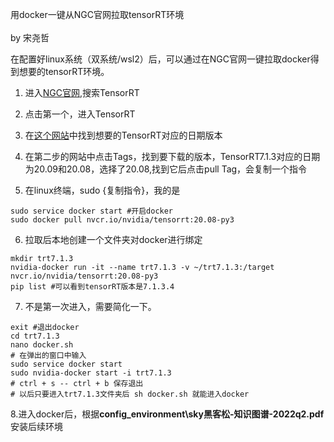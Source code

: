 用docker一键从NGC官网拉取tensorRT环境\
\
by 宋尧哲

在配置好linux系统（双系统/wsl2）后，可以通过在NGC官网一键拉取docker得到想要的tensorRT环境。

1. 进入[NGC官网](https://catalog.ngc.nvidia.com/),搜索TensorRT
2. 点击第一个，进入TensorRT
3. 在[这个网站](https://docs.nvidia.com/deeplearning/frameworks/support-matrix/index.html#framework-matrix-2020)中找到想要的TensorRT对应的日期版本
4. 在第二步的网站中点击Tags，找到要下载的版本，TensorRT7.1.3对应的日期为20.09和20.08，选择了20.08,找到它后点击pull Tag，会复制一个指令

5. 在linux终端，sudo {复制指令}，我的是
```
sudo service docker start #开启docker
sudo docker pull nvcr.io/nvidia/tensorrt:20.08-py3
```
6. 拉取后本地创建一个文件夹对docker进行绑定
```
mkdir trt7.1.3
nvidia-docker run -it --name trt7.1.3 -v ~/trt7.1.3:/target nvcr.io/nvidia/tensorrt:20.08-py3
pip list #可以看到tensorRT版本是7.1.3.4
```
7. 不是第一次进入，需要简化一下。
```
exit #退出docker
cd trt7.1.3
nano docker.sh
# 在弹出的窗口中输入
sudo service docker start
sudo nvidia-docker start -i trt7.1.3
# ctrl + s -- ctrl + b 保存退出
# 以后只要进入trt7.1.3文件夹后 sh docker.sh 就能进入docker
```

8.进入docker后，根据**config_environment\sky黑客松-知识图谱-2022q2.pdf**安装后续环境